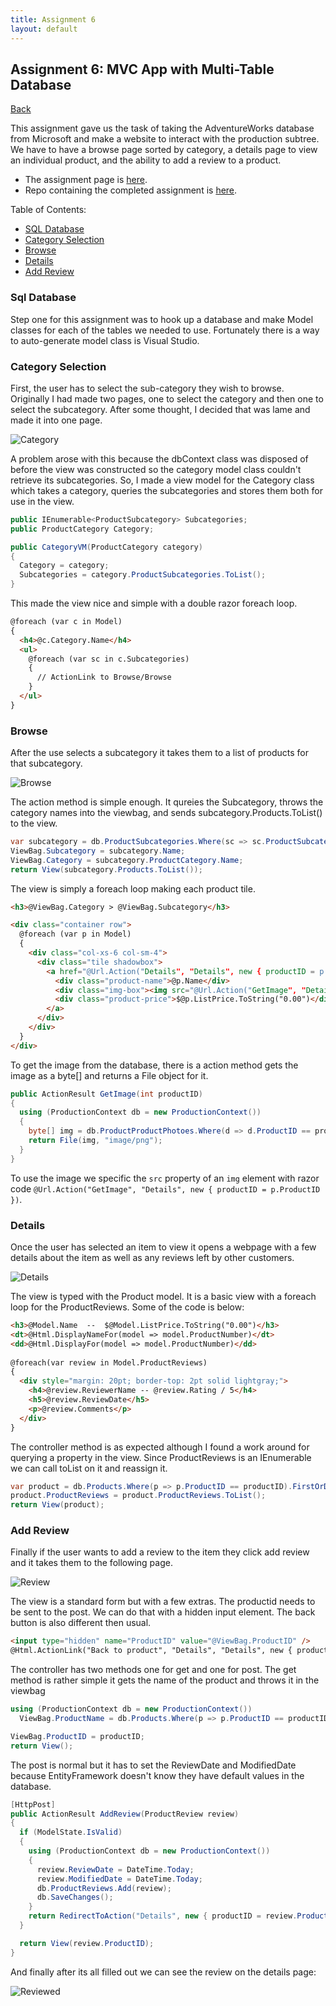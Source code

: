 ```yaml
---
title: Assignment 6
layout: default
---
```


## Assignment 6: MVC App with Multi-Table Database

[Back](../../)

This assignment gave us the task of taking the AdventureWorks database from Microsoft and make a website to interact with the production subtree. We have to have a browse page sorted by category, a details page to view an individual product, and the ability to add a review to a product.
- The assignment page is [here](http://www.wou.edu/~morses/classes/cs46x/assignments/HW6.html).
- Repo containing the completed assignment is [here](https://bitbucket.org/blakebauer/cs460/).

Table of Contents:
+ [SQL Database](#sql-database)
+ [Category Selection](#category-selection)
+ [Browse](#browse)
+ [Details](#details)
+ [Add Review](#add-review)

### Sql Database
Step one for this assignment was to hook up a database and make Model classes for each of the tables we needed to use. Fortunately there is a way to auto-generate model class is Visual Studio.

### Category Selection
First, the user has to select the sub-category they wish to browse. Originally I had made two pages, one to select the category and then one to select the subcategory. After some thought, I decided that was lame and made it into one page.

![Category](category.png) 

A problem arose with this because the dbContext class was disposed of before the view was constructed so the category model class couldn't retrieve its subcategories. So, I made a view model for the Category class which takes a category, queries the subcategories and stores them both for use in the view.

```cs
public IEnumerable<ProductSubcategory> Subcategories;
public ProductCategory Category;

public CategoryVM(ProductCategory category)
{
  Category = category;
  Subcategories = category.ProductSubcategories.ToList();
}
```

This made the view nice and simple with a double razor foreach loop.

```html
@foreach (var c in Model)
{
  <h4>@c.Category.Name</h4>
  <ul>
    @foreach (var sc in c.Subcategories)
    {
      // ActionLink to Browse/Browse
    }
  </ul>
}
```

### Browse
After the use selects a subcategory it takes them to a list of products for that subcategory.

![Browse](browse.png)

The action method is simple enough. It qureies the Subcategory, throws the category names into the viewbag, and sends subcategory.Products.ToList() to the view.

```cs
var subcategory = db.ProductSubcategories.Where(sc => sc.ProductSubcategoryID == subCategoryID).FirstOrDefault();
ViewBag.Subcategory = subcategory.Name;
ViewBag.Category = subcategory.ProductCategory.Name;
return View(subcategory.Products.ToList());
```

The view is simply a foreach loop making each product tile. 

```html
<h3>@ViewBag.Category > @ViewBag.Subcategory</h3>

<div class="container row">
  @foreach (var p in Model)
  {
    <div class="col-xs-6 col-sm-4">
      <div class="tile shadowbox">
        <a href="@Url.Action("Details", "Details", new { productID = p.ProductID })" class="tile-link">
          <div class="product-name">@p.Name</div>
          <div class="img-box"><img src="@Url.Action("GetImage", "Details", new { productID = p.ProductID })" alt=""></div>
          <div class="product-price">$@p.ListPrice.ToString("0.00")</div>
        </a>
      </div>
    </div>
  }
</div>
```

To get the image from the database, there is a action method gets the image as a byte[] and returns a File object for it.

```cs
public ActionResult GetImage(int productID)
{
  using (ProductionContext db = new ProductionContext())
  {
    byte[] img = db.ProductProductPhotoes.Where(d => d.ProductID == productID).Select(m => m.ProductPhoto).FirstOrDefault().LargePhoto;
    return File(img, "image/png");
  }
}
```

To use the image we specific the `src` property of an `img` element with razor code `@Url.Action("GetImage", "Details", new { productID = p.ProductID })`.

### Details
Once the user has selected an item to view it opens a webpage with a few details about the item as well as any reviews left by other customers.

![Details](details.png)

The view is typed with the Product model. It is a basic view with a foreach loop for the ProductReviews. Some of the code is below:

```html
<h3>@Model.Name  --  $@Model.ListPrice.ToString("0.00")</h3>
<dt>@Html.DisplayNameFor(model => model.ProductNumber)</dt>
<dd>@Html.DisplayFor(model => model.ProductNumber)</dd>
            
@foreach(var review in Model.ProductReviews)
{
  <div style="margin: 20pt; border-top: 2pt solid lightgray;">
    <h4>@review.ReviewerName -- @review.Rating / 5</h4>
    <h5>@review.ReviewDate</h5>
    <p>@review.Comments</p>
  </div>
}
```

The controller method is as expected although I found a work around for querying a property in the view. Since ProductReviews is an IEnumerable we can call toList on it and reassign it.

```cs
var product = db.Products.Where(p => p.ProductID == productID).FirstOrDefault();
product.ProductReviews = product.ProductReviews.ToList();
return View(product);
```

### Add Review
Finally if the user wants to add a review to the item they click add review and it takes them to the following page.

![Review](review.png)

The view is a standard form but with a few extras.
The productid needs to be sent to the post. We can do that with a hidden input element. The back button is also different then usual.
```html
<input type="hidden" name="ProductID" value="@ViewBag.ProductID" />
@Html.ActionLink("Back to product", "Details", "Details", new { productID = ViewBag.ProductID }, new { })
```

The controller has two methods one for get and one for post. The get method is rather simple it gets the name of the product and throws it in the viewbag
```cs
using (ProductionContext db = new ProductionContext())
  ViewBag.ProductName = db.Products.Where(p => p.ProductID == productID).FirstOrDefault().Name;

ViewBag.ProductID = productID;
return View();
```

The post is normal but it has to set the ReviewDate and ModifiedDate because EntityFramework doesn't know they have default values in the database.
```cs
[HttpPost]
public ActionResult AddReview(ProductReview review)
{
  if (ModelState.IsValid)
  {
    using (ProductionContext db = new ProductionContext())
    {
      review.ReviewDate = DateTime.Today;
      review.ModifiedDate = DateTime.Today;
      db.ProductReviews.Add(review);
      db.SaveChanges();
    }
    return RedirectToAction("Details", new { productID = review.ProductID });
  }

  return View(review.ProductID);
}
```

And finally after its all filled out we can see the review on the details page:

![Reviewed](reviewed.png)